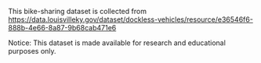 This bike-sharing dataset is collected from https://data.louisvilleky.gov/dataset/dockless-vehicles/resource/e36546f6-888b-4e66-8a87-9b68cab471e6

Notice: This dataset is made available for research and educational purposes only.
